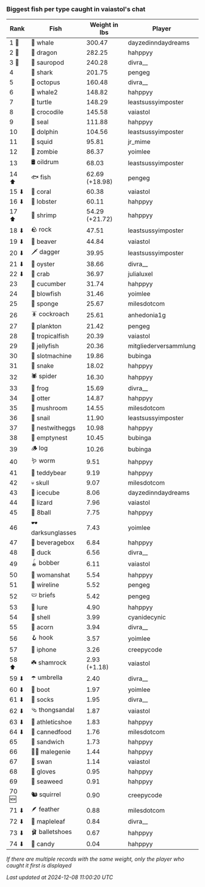 ### Biggest fish per type caught in vaiastol's chat
| Rank | Fish | Weight in lbs | Player |
|------|--------|-----------|---------|
| 1 🥇  | 🐳 whale | 300.47 | dayzedinndaydreams |
| 2 🥈  | 🐉 dragon | 282.25 | hahppyy |
| 3 🥉  | 🦕 sauropod | 240.28 | divra__ |
| 4  | 🦈 shark | 201.75 | pengeg |
| 5  | 🐙 octopus | 160.48 | divra__ |
| 6  | 🐋 whale2 | 148.82 | hahppyy |
| 7  | 🐢 turtle | 148.29 | leastsussyimposter |
| 8  | 🐊 crocodile | 145.58 | vaiastol |
| 9  | 🦭 seal | 111.88 | hahppyy |
| 10  | 🐬 dolphin | 104.56 | leastsussyimposter |
| 11  | 🦑 squid | 95.81 | jr_mime |
| 12  | 🧟 zombie | 86.37 | yoimlee |
| 13  | 🛢️ oildrum | 68.03 | leastsussyimposter |
| 14 ⬆ | 🐟 fish | 62.69 (+18.98) | pengeg |
| 15 ⬇ | 🪸 coral | 60.38 | vaiastol |
| 16 ⬇ | 🦞 lobster | 60.11 | hahppyy |
| 17 ⬆ | 🦐 shrimp | 54.29 (+21.72) | hahppyy |
| 18 ⬇ | 🪨 rock | 47.51 | leastsussyimposter |
| 19 ⬇ | 🦫 beaver | 44.84 | vaiastol |
| 20 ⬇ | 🗡️ dagger | 39.95 | leastsussyimposter |
| 21 ⬇ | 🦪 oyster | 38.66 | divra__ |
| 22 ⬇ | 🦀 crab | 36.97 | julialuxel |
| 23  | 🥒 cucumber | 31.74 | hahppyy |
| 24  | 🐡 blowfish | 31.46 | yoimlee |
| 25  | 🧽 sponge | 25.67 | milesdotcom |
| 26  | 🪳 cockroach | 25.61 | anhedonia1g |
| 27  | 🦠 plankton | 21.42 | pengeg |
| 28  | 🐠 tropicalfish | 20.39 | vaiastol |
| 29  | 🪼 jellyfish | 20.36 | mitgliederversammlung |
| 30  | 🎰 slotmachine | 19.86 | bubinga |
| 31  | 🐍 snake | 18.02 | hahppyy |
| 32  | 🕷️ spider | 16.30 | hahppyy |
| 33  | 🐸 frog | 15.69 | divra__ |
| 34  | 🦦 otter | 14.87 | hahppyy |
| 35  | 🍄 mushroom | 14.55 | milesdotcom |
| 36  | 🐌 snail | 11.90 | leastsussyimposter |
| 37  | 🪺 nestwitheggs | 10.98 | hahppyy |
| 38  | 🪹 emptynest | 10.45 | bubinga |
| 39  | 🪵 log | 10.26 | bubinga |
| 40  | 🪱 worm | 9.51 | hahppyy |
| 41  | 🧸 teddybear | 9.19 | hahppyy |
| 42  | 💀 skull | 9.07 | milesdotcom |
| 43  | 🧊 icecube | 8.06 | dayzedinndaydreams |
| 44  | 🦎 lizard | 7.96 | vaiastol |
| 45  | 🎱 8ball | 7.75 | hahppyy |
| 46  | 🕶️ darksunglasses | 7.43 | yoimlee |
| 47  | 🧃 beveragebox | 6.84 | hahppyy |
| 48  | 🦆 duck | 6.56 | divra__ |
| 49  | 🪀 bobber | 6.11 | vaiastol |
| 50  | 👒 womanshat | 5.54 | hahppyy |
| 51  | 🧵 wireline | 5.52 | pengeg |
| 52  | 🩲 briefs | 5.42 | pengeg |
| 53  | 🎏 lure | 4.90 | hahppyy |
| 54  | 🐚 shell | 3.99 | cyanidecynic |
| 55  | 🌰 acorn | 3.94 | divra__ |
| 56  | 🪝 hook | 3.57 | yoimlee |
| 57  | 📱 iphone | 3.26 | creepycode |
| 58 ⬆ | ☘️ shamrock | 2.93 (+1.18) | vaiastol |
| 59 ⬇ | ☂️ umbrella | 2.40 | divra__ |
| 60 ⬇ | 👢 boot | 1.97 | yoimlee |
| 61 ⬇ | 🧦 socks | 1.95 | divra__ |
| 62 ⬇ | 🩴 thongsandal | 1.87 | vaiastol |
| 63 ⬇ | 👟 athleticshoe | 1.83 | hahppyy |
| 64 ⬇ | 🥫 cannedfood | 1.76 | milesdotcom |
| 65  | 🥪 sandwich | 1.73 | hahppyy |
| 66  | 🧞‍♂ malegenie | 1.44 | hahppyy |
| 67  | 🦢 swan | 1.14 | vaiastol |
| 68  | 🧤 gloves | 0.95 | hahppyy |
| 69  | 🌿 seaweed | 0.91 | hahppyy |
| 70 🆕 | 🐿️ squirrel | 0.90 | creepycode |
| 71 ⬇ | 🪶 feather | 0.88 | milesdotcom |
| 72 ⬇ | 🍁 mapleleaf | 0.84 | divra__ |
| 73 ⬇ | 🩰 balletshoes | 0.67 | hahppyy |
| 74 ⬇ | 🍬 candy | 0.04 | hahppyy |

_If there are multiple records with the same weight, only the player who caught it first is displayed_

_Last updated at 2024-12-08 11:00:20 UTC_